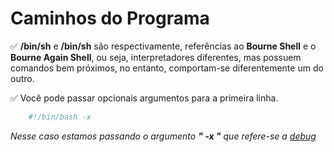 # Caminhos do Programa

✅ **/bin/sh** e **/bin/sh** são respectivamente, referências ao **Bourne Shell** e o
**Bourne Again Shell**, ou seja, interpretadores diferentes, mas possuem comandos bem próximos, no entanto, comportam-se diferentemente um do outro.

✅ Você pode passar opcionais argumentos para a primeira linha.

```sh
    #!/bin/bash -x
```
*Nesse caso estamos passando o argumento **" -x "** que refere-se a [debug](https://linuxconfig.org/how-to-debug-bash-scripts)* 